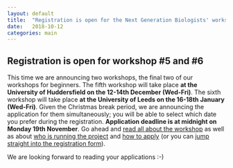 ```yaml
---
layout: default
title:  "Registration is open for the Next Generation Biologists' workshop #5 and #6"
date:   2018-10-12
categories: main
---
```


## Registration is open for workshop #5 and #6

This time we are announcing two workshops, the final two of our workshops for beginners. The fifth workshop will take place **at the University of Huddersfield on the 12-14th December (Wed-Fri)**. The sixth workshop will take place **at the University of Leeds on the 16-18th January (Wed-Fri)**. Given the Christmas break period, we are announcing the application for them simultaneously; you will be able to select which date you prefer during the registration. **Application deadline is at midnight on Monday 19th November**. Go ahead and [read all about the workshop](/workshops/) as well as about [who is running the project](/about/) and [how to apply](/application/) (or you can [jump straight into the registration form]()).

We are looking forward to reading your applications :-)
